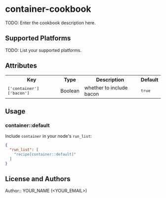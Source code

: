 # container-cookbook

TODO: Enter the cookbook description here.

## Supported Platforms

TODO: List your supported platforms.

## Attributes

<table>
  <tr>
    <th>Key</th>
    <th>Type</th>
    <th>Description</th>
    <th>Default</th>
  </tr>
  <tr>
    <td><tt>['container']['bacon']</tt></td>
    <td>Boolean</td>
    <td>whether to include bacon</td>
    <td><tt>true</tt></td>
  </tr>
</table>

## Usage

### container::default

Include `container` in your node's `run_list`:

```json
{
  "run_list": [
    "recipe[container::default]"
  ]
}
```

## License and Authors

Author:: YOUR_NAME (<YOUR_EMAIL>)
